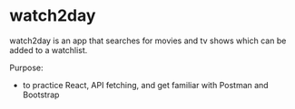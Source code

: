 # watch2day 

watch2day is an app that searches for movies and tv shows which can be added to a watchlist.

Purpose:

- to practice React, API fetching, and get familiar with Postman and Bootstrap
